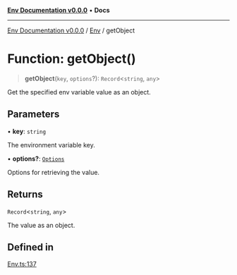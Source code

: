 [**Env Documentation v0.0.0**](../../README.md) • **Docs**

***

[Env Documentation v0.0.0](../../modules.md) / [Env](../README.md) / getObject

# Function: getObject()

> **getObject**(`key`, `options`?): `Record`\<`string`, `any`\>

Get the specified env variable value as an object.

## Parameters

• **key**: `string`

The environment variable key.

• **options?**: [`Options`](../../declarations/interfaces/Options.md)

Options for retrieving the value.

## Returns

`Record`\<`string`, `any`\>

The value as an object.

## Defined in

[Env.ts:137](https://github.com/stonemjs/env/blob/6d8870e32e6f150443b9e0e2704e84c73ef41979/src/Env.ts#L137)

